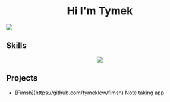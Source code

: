 <h1 align="center"> Hi I'm Tymek </h1>
<img align="center" src="https://github-readme-stats.vercel.app/api/top-langs/?username=tymeklew&layout=compact&theme=dark"/>
<h2> Skills </h2>
<p align="center">
  <a href="https://skillicons.dev">
    <img src="https://skillicons.dev/icons?i=git,kubernetes,docker,c,vim" />
  </a>
</p>
<h2> Projects</h2>
<ul>
 <li>[Fimsh](https://github.com/tymeklew/fimsh) Note taking app </li>
</ul>
